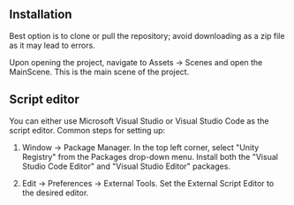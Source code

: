 ## Installation

Best option is to clone or pull the repository; avoid downloading as a zip file as it may lead to errors.

Upon opening the project, navigate to Assets -> Scenes and open the MainScene. This is the main scene of the project.

## Script editor

You can either use Microsoft Visual Studio or Visual Studio Code as the script editor. Common steps for setting up:  

1. Window -> Package Manager. In the top left corner, select "Unity Registry" from the Packages drop-down menu. Install both the "Visual Studio Code Editor" and "Visual Studio Editor" packages.

2. Edit -> Preferences -> External Tools. Set the External Script Editor to the desired editor.